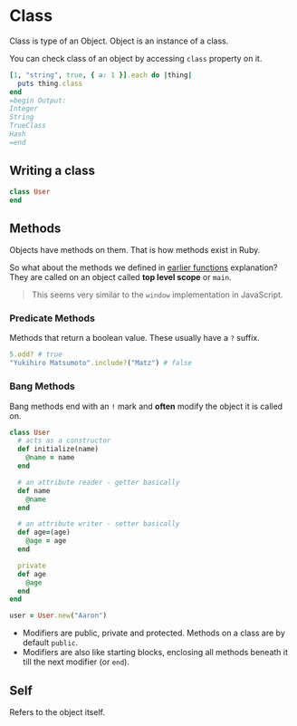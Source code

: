 # Class

Class is type of an Object. Object is an instance of a class.

You can check class of an object by accessing `class` property on it.

```ruby
[1, "string", true, { a: 1 }].each do |thing|
  puts thing.class
end
=begin Output:
Integer
String
TrueClass
Hash
=end
```

## Writing a class

```ruby 
class User
end
```

## Methods

Objects have methods on them. That is how methods exist in Ruby. 

So what about the methods we defined in [earlier functions](ruby/2.functions.md) explanation? They are called on an object called **top level scope** or `main`.

> This seems very similar to the `window` implementation in JavaScript.

### Predicate Methods

Methods that return a boolean value. These usually have a `?` suffix.

```ruby
5.odd? # true
"Yukihiro Matsumoto".include?("Matz") # false
```

### Bang Methods

Bang methods end with an `!` mark and **often** modify the object it is called on.


```ruby 
class User
  # acts as a constructor
  def initialize(name)
    @name = name
  end

  # an attribute reader - getter basically
  def name
    @name
  end

  # an attribute writer - setter basically
  def age=(age)
    @age = age
  end

  private 
  def age
    @age
  end
end

user = User.new("Aaron")
```

* Modifiers are public, private and protected. Methods on a class are by default `public`. 
* Modifiers are also like starting blocks, enclosing all methods beneath it till the next modifier (or `end`).

## Self

Refers to the object itself.
